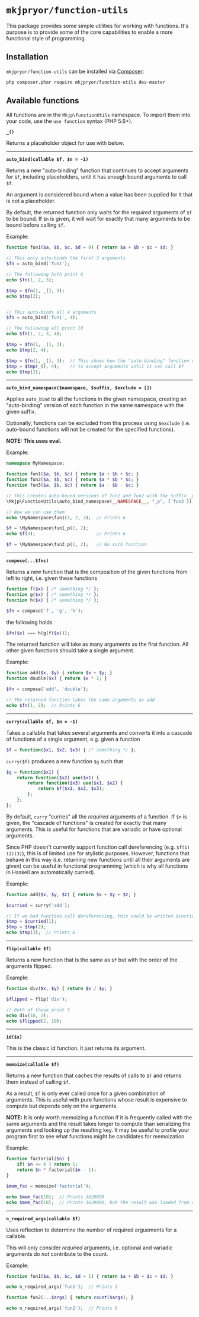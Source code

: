 # `mkjpryor/function-utils`

This package provides some simple utilities for working with functions. It's purpose is to provide some of the core capabilities to enable a more functional style of programming.


## Installation

`mkjpryor/function-utils` can be installed via [Composer](https://getcomposer.org/):

```bash
php composer.phar require mkjpryor/function-utils dev-master
```


## Available functions

All functions are in the `Mkjp\FunctionUtils` namespace. To import them into your code, use the `use function` syntax (PHP 5.6+).

**`_()`**

Returns a placeholder object for use with  below.

----

**`auto_bind(callable $f, $n = -1)`**

Returns a new "auto-binding" function that continues to accept arguments for `$f`, including placeholders, until it has enough bound arguments to call `$f`.

An argument is considered bound when a value has been supplied for it that is not a placeholder.

By default, the returned function only waits for the *required* arguments of `$f` to be bound. If `$n` is given, it will wait for exactly that many arguments to be bound before calling `$f`.

Example:

```php
function fun1($a, $b, $c, $d = 0) { return $a + $b + $c + $d; }

// This only auto-binds the first 3 arguments
$fn = auto_bind('fun1');

// The following both print 6
echo $fn(1, 2, 3);

$tmp = $fn(1, _(), 3);
echo $tmp(2);


// This auto-binds all 4 arguments
$fn = auto_bind('fun1', 4);

// The following all print 10
echo $fn(1, 2, 3, 4);

$tmp = $fn(1, _(), 3);
echo $tmp(2, 4);

$tmp = $fn(1, _(), 3);  // This shows how the "auto-binding" function continues
$tmp = $tmp(_(), 4);    // to accept arguments until it can call $f
echo $tmp(2);
```

----
    
**`auto_bind_namespace($namespace, $suffix, $exclude = [])`**
    
Applies `auto_bind` to all the functions in the given namespace, creating an "auto-binding" version of each function in the same namespace with the given suffix.

Optionally, functions can be excluded from this process using `$exclude` (i.e. auto-bound functions will not be created for the specified functions).

**NOTE: This uses eval.**

Example:

```php
namespace MyNamespace;

function fun1($a, $b, $c) { return $a + $b + $c; }
function fun2($a, $b, $c) { return $a * $b * $c; }
function fun3($a, $b, $c) { return $a - $b - $c; }

// This creates auto-bound versions of fun1 and fun2 with the suffix _p in MyNamespace
\Mkjp\FunctionUtils\auto_bind_namespace(__NAMESPACE__, "_p", ['fun3']);

// Now we can use them
echo \MyNamespace\fun1(1, 2, 3);  // Prints 6

$f = \MyNamespace\fun1_p(1, 2);
echo $f(3);                       // Prints 6

$f = \MyNamespace\fun3_p(1, 2);   // No such function
```
    
----

**`compose(...$fns)`**

Returns a new function that is the composition of the given functions from left to right, i.e. given these functions

```php
function f($x) { /* something */ };
function g($x) { /* something */ };
function h($x) { /* something */ };

$fn = compose('f', 'g', 'h');
```

the following holds

```php
$fn($x) === h(g(f($x)));
```

The returned function will take as many arguments as the first function. All other given functions should take a single argument.

Example:

```php
function add($x, $y) { return $x + $y; }
function double($x) { return $x * 2; }

$fn = compose('add', 'double');

// The returned function takes the same arguments as add
echo $fn(1, 2);  // Prints 6
```

----

**`curry(callable $f, $n = -1)`**

Takes a callable that takes several arguments and converts it into a cascade of functions of a single argument, e.g. given a function

```php
$f = function($x1, $x2, $x3) { /* something */ };
```

`curry($f)` produces a new function `$g` such that

```php
$g = function($x1) {
    return function($x2) use($x1) {
        return function($x3) use($x1, $x2) {
            return $f($x1, $x2, $x3);
        };
    };
};
```

By default, `curry` "curries" all the *required* arguments of a function. If `$n` is given, the "cascade of functions" is created for exactly that many arguments. This is useful for functions that are variadic or have optional arguments.

Since PHP doesn't currently support function call dereferencing (e.g. `$f(1)(2)(3)`), this is of limited use for stylistic purposes. However, functions that behave in this way (i.e. returning new functions until all their arguments are given) can be useful in functional programming (which is why all functions in Haskell are automatically curried).

Example:

```php
function add($x, $y, $z) { return $x + $y + $z; }

$curried = curry('add');

// If we had function call dereferencing, this could be written $curried(1)(2)(3)
$tmp = $curried(1);
$tmp = $tmp(2);
echo $tmp(3);  // Prints 6
```

----

**`flip(callable $f)`**

Returns a new function that is the same as `$f` but with the order of the arguments flipped.

Example:

```php
function div($x, $y) { return $x / $y; }

$flipped = flip('div');

// Both of these print 5
echo div(10, 2);
echo $flipped(2, 10);
```

----

**`id($x)`**

This is the classic id function. It just returns its argument.

----

**`memoize(callable $f)`**

Returns a new function that caches the results of calls to `$f` and returns them instead of calling `$f`.

As a result, `$f` is only ever called once for a given combination of arguments. This is useful with pure functions whose result is expensive to compute but depends only on the arguments.

**NOTE:** It is only worth memoizing a function if it is frequently called with the same arguments and the result takes longer to compute than serializing the arguments and looking up the resulting key. It may be useful to profile your program first to see what functions might be candidates for memoization.

Example:

```php
function factorial($n) {
    if( $n <= 0 ) return 1;
    return $n * factorial($n - 1);
}

$mem_fac = memoize('factorial');

echo $mem_fac(10);  // Prints 3628800
echo $mem_fac(10);  // Prints 3628800, but the result was loaded from cache
```

----

**`n_required_args(callable $f)`**

Uses reflection to determine the number of required arguements for a callable.

This will only consider *required* arguments, i.e. optional and variadic arguments do *not* contribute to the count.

Example:

```php
function fun1($a, $b, $c, $d = 1) { return $a + $b + $c + $d; }

echo n_required_args('fun1');  // Prints 3

function fun2(...$args) { return count($args); }

echo n_required_args('fun2');  // Prints 0
```
